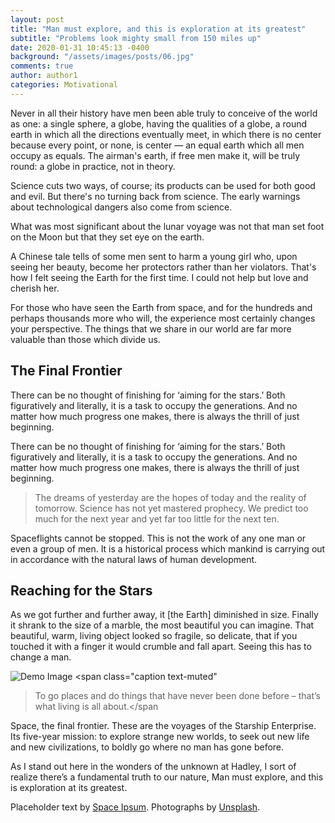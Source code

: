 ```yaml
---
layout: post
title: "Man must explore, and this is exploration at its greatest"
subtitle: "Problems look mighty small from 150 miles up"
date: 2020-01-31 10:45:13 -0400
background: "/assets/images/posts/06.jpg"
comments: true
author: author1
categories: Motivational
---
```


<p>
  Never in all their history have men been able truly to conceive of the world
  as one: a single sphere, a globe, having the qualities of a globe, a round
  earth in which all the directions eventually meet, in which there is no center
  because every point, or none, is center — an equal earth which all men occupy
  as equals. The airman's earth, if free men make it, will be truly round: a
  globe in practice, not in theory.
</p>

<p>
  Science cuts two ways, of course; its products can be used for both good and
  evil. But there's no turning back from science. The early warnings about
  technological dangers also come from science.
</p>

<p>
  What was most significant about the lunar voyage was not that man set foot on
  the Moon but that they set eye on the earth.
</p>

<p>
  A Chinese tale tells of some men sent to harm a young girl who, upon seeing
  her beauty, become her protectors rather than her violators. That's how I felt
  seeing the Earth for the first time. I could not help but love and cherish
  her.
</p>

<p>
  For those who have seen the Earth from space, and for the hundreds and perhaps
  thousands more who will, the experience most certainly changes your
  perspective. The things that we share in our world are far more valuable than
  those which divide us.
</p>

<h2 class="section-heading">The Final Frontier</h2>

<p>
  There can be no thought of finishing for ‘aiming for the stars.’ Both
  figuratively and literally, it is a task to occupy the generations. And no
  matter how much progress one makes, there is always the thrill of just
  beginning.
</p>

<p>
  There can be no thought of finishing for ‘aiming for the stars.’ Both
  figuratively and literally, it is a task to occupy the generations. And no
  matter how much progress one makes, there is always the thrill of just
  beginning.
</p>

<blockquote class="blockquote">
  The dreams of yesterday are the hopes of today and the reality of tomorrow.
  Science has not yet mastered prophecy. We predict too much for the next year
  and yet far too little for the next ten.
</blockquote>

<p>
  Spaceflights cannot be stopped. This is not the work of any one man or even a
  group of men. It is a historical process which mankind is carrying out in
  accordance with the natural laws of human development.
</p>

<h2 class="section-heading">Reaching for the Stars</h2>

<p>
  As we got further and further away, it [the Earth] diminished in size. Finally
  it shrank to the size of a marble, the most beautiful you can imagine. That
  beautiful, warm, living object looked so fragile, so delicate, that if you
  touched it with a finger it would crumble and fall apart. Seeing this has to
  change a man.
</p>

<img
  class="img-fluid"
  src="https://source.unsplash.com/Mn9Fa_wQH-M/800x450"
  alt="Demo Image"
/>
<span class="caption text-muted"

> To go places and do things that have never been done before – that’s what
> living is all about.</span

<p>
  Space, the final frontier. These are the voyages of the Starship Enterprise.
  Its five-year mission: to explore strange new worlds, to seek out new life and
  new civilizations, to boldly go where no man has gone before.
</p>

<p>
  As I stand out here in the wonders of the unknown at Hadley, I sort of realize
  there’s a fundamental truth to our nature, Man must explore, and this is
  exploration at its greatest.
</p>

<p>
  Placeholder text by <a href="http://spaceipsum.com/">Space Ipsum</a>.
  Photographs by <a href="https://unsplash.com/">Unsplash</a>.
</p>
